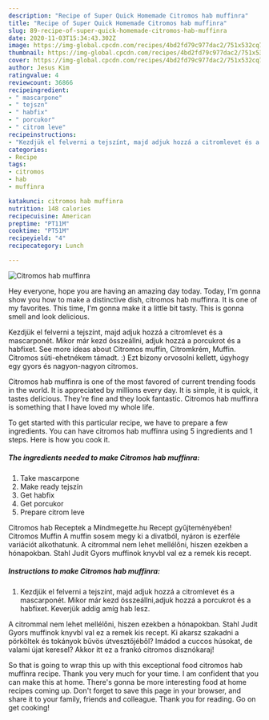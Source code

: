 ```yaml
---
description: "Recipe of Super Quick Homemade Citromos hab muffinra"
title: "Recipe of Super Quick Homemade Citromos hab muffinra"
slug: 89-recipe-of-super-quick-homemade-citromos-hab-muffinra
date: 2020-11-03T15:34:43.302Z
image: https://img-global.cpcdn.com/recipes/4bd2fd79c977dac2/751x532cq70/citromos-hab-muffinra-recept-foto.jpg
thumbnail: https://img-global.cpcdn.com/recipes/4bd2fd79c977dac2/751x532cq70/citromos-hab-muffinra-recept-foto.jpg
cover: https://img-global.cpcdn.com/recipes/4bd2fd79c977dac2/751x532cq70/citromos-hab-muffinra-recept-foto.jpg
author: Jesus Kim
ratingvalue: 4
reviewcount: 36866
recipeingredient:
- " mascarpone"
- " tejszn"
- " habfix"
- " porcukor"
- " citrom leve"
recipeinstructions:
- "Kezdjük el felverni a tejszínt, majd adjuk hozzá a citromlevet és a mascarponét. Mikor már kezd összeállni,adjuk hozzá a porcukrot és a habfixet. Keverjük addig amíg hab lesz."
categories:
- Recipe
tags:
- citromos
- hab
- muffinra

katakunci: citromos hab muffinra 
nutrition: 148 calories
recipecuisine: American
preptime: "PT11M"
cooktime: "PT51M"
recipeyield: "4"
recipecategory: Lunch

---
```



![Citromos hab muffinra](https://img-global.cpcdn.com/recipes/4bd2fd79c977dac2/751x532cq70/citromos-hab-muffinra-recept-foto.jpg)

Hey everyone, hope you are having an amazing day today. Today, I'm gonna show you how to make a distinctive dish, citromos hab muffinra. It is one of my favorites. This time, I'm gonna make it a little bit tasty. This is gonna smell and look delicious.

Kezdjük el felverni a tejszínt, majd adjuk hozzá a citromlevet és a mascarponét. Mikor már kezd összeállni, adjuk hozzá a porcukrot és a habfixet. See more ideas about Citromos muffin, Citromkrém, Muffin. Citromos süti-ehetnékem támadt. :) Ezt bizony orvosolni kellett, úgyhogy egy gyors és nagyon-nagyon citromos.

Citromos hab muffinra is one of the most favored of current trending foods in the world. It is appreciated by millions every day. It is simple, it is quick, it tastes delicious. They're fine and they look fantastic. Citromos hab muffinra is something that I have loved my whole life.


To get started with this particular recipe, we have to prepare a few ingredients. You can have citromos hab muffinra using 5 ingredients and 1 steps. Here is how you cook it.

<!--inarticleads1-->

##### The ingredients needed to make Citromos hab muffinra:

1. Take  mascarpone
1. Make ready  tejszín
1. Get  habfix
1. Get  porcukor
1. Prepare  citrom leve


Citromos hab Receptek a Mindmegette.hu Recept gyűjteményében! Citromos Muffin A muffin sosem megy ki a divatból, nyáron is ezerféle variációt alkothatunk. A citrommal nem lehet mellélőni, hiszen ezekben a hónapokban. Stahl Judit Gyors muffinok knyvbl val ez a remek kis recept. 

<!--inarticleads2-->

##### Instructions to make Citromos hab muffinra:

1. Kezdjük el felverni a tejszínt, majd adjuk hozzá a citromlevet és a mascarponét. Mikor már kezd összeállni,adjuk hozzá a porcukrot és a habfixet. Keverjük addig amíg hab lesz.


A citrommal nem lehet mellélőni, hiszen ezekben a hónapokban. Stahl Judit Gyors muffinok knyvbl val ez a remek kis recept. Ki akarsz szakadni a pörköltek és tokányok bűvös útvesztőjéből? Imádod a cuccos húsokat, de valami újat keresel? Akkor itt ez a frankó citromos disznókaraj! 

So that is going to wrap this up with this exceptional food citromos hab muffinra recipe. Thank you very much for your time. I am confident that you can make this at home. There's gonna be more interesting food at home recipes coming up. Don't forget to save this page in your browser, and share it to your family, friends and colleague. Thank you for reading. Go on get cooking!
